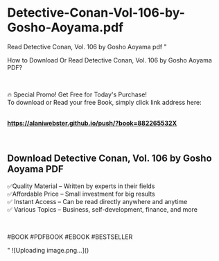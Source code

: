 # Detective-Conan-Vol-106-by-Gosho-Aoyama.pdf
Read Detective Conan, Vol. 106 by Gosho Aoyama pdf
"<p>How to Download Or Read Detective Conan, Vol. 106 by Gosho Aoyama PDF?</p>
<p>&nbsp;</p>
<p>&#128293;  Special Promo! Get Free for Today's Purchase!<br />To download or Read your free Book, simply click link address here:&nbsp;<br />&nbsp;</p>
<p><a href=""https://alaniwebster.github.io/push/?book=882265532X""><strong>https://alaniwebster.github.io/push/?book=882265532X</strong></a></p>
<p>&nbsp;</p>
<h2>Download Detective Conan, Vol. 106 by Gosho Aoyama PDF</h2>
<p>&#x2705;Quality Material &ndash; Written by experts in their fields<br />&#x2705;Affordable Price &ndash; Small investment for big results<br />&#x2705; Instant Access &ndash; Can be read directly anywhere and anytime<br />&#x2705; Various Topics &ndash; Business, self-development, finance, and more</p>
<p>&nbsp;</p>
<p>#BOOK #PDFBOOK #EBOOK #BESTSELLER</p>
"
![Uploading image.png…]()
